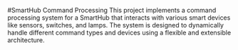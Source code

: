 #SmartHub Command Processing
This project implements a command processing system for a SmartHub that interacts with various smart devices like sensors, switches, and lamps. The system is designed to dynamically handle different command types and devices using a flexible and extensible architecture.
